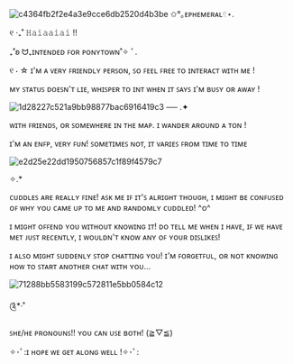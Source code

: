 
![c4364fb2f2e4a3e9cce6db2520d4b3be](https://github.com/user-attachments/assets/473b4212-577c-4bab-9e51-35e911019a93)
✩°｡ᴇᴘʜᴇᴍᴇʀᴀʟ𓏲⋆.

୧ ‧₊˚ 𝙷𝚊𝚒𝚊𝚊𝚒𝚊𝚒 !!

₊˚ʚ ᗢ₊ɪɴᴛᴇɴᴅᴇᴅ ꜰᴏʀ ᴘᴏɴʏᴛᴏᴡɴ˚✧ ﾟ.

୧ ⋅ ☆ ɪ'ᴍ ᴀ ᴠᴇʀʏ ꜰʀɪᴇɴᴅʟʏ ᴘᴇʀꜱᴏɴ, ꜱᴏ ꜰᴇᴇʟ ꜰʀᴇᴇ ᴛᴏ ɪɴᴛᴇʀᴀᴄᴛ ᴡɪᴛʜ ᴍᴇ !

ᴍʏ ꜱᴛᴀᴛᴜꜱ ᴅᴏᴇꜱɴ'ᴛ ʟɪᴇ, ᴡʜɪꜱᴘᴇʀ ᴛᴏ ɪɴᴛ ᴡʜᴇɴ ɪᴛ ꜱᴀʏꜱ ɪ'ᴍ ʙᴜꜱʏ ᴏʀ ᴀᴡᴀʏ !

![1d28227c521a9bb98877bac6916419c3](https://github.com/user-attachments/assets/7da095bf-0756-4f4c-80a3-377189b57299)
── .✦

ᴡɪᴛʜ ꜰʀɪᴇɴᴅꜱ, ᴏʀ ꜱᴏᴍᴇᴡʜᴇʀᴇ ɪɴ ᴛʜᴇ ᴍᴀᴘ. ɪ ᴡᴀɴᴅᴇʀ ᴀʀᴏᴜɴᴅ ᴀ ᴛᴏɴ !

ɪ'ᴍ ᴀɴ ᴇɴꜰᴘ, ᴠᴇʀʏ ꜰᴜɴ! ꜱᴏᴍᴇᴛɪᴍᴇꜱ ɴᴏᴛ, ɪᴛ ᴠᴀʀɪᴇꜱ ꜰʀᴏᴍ ᴛɪᴍᴇ ᴛᴏ ᴛɪᴍᴇ

![e2d25e22dd1950756857c1f89f4579c7](https://github.com/user-attachments/assets/66329e98-c6bd-4895-bb2f-6c08e0d66b64)

✧.*

ᴄᴜᴅᴅʟᴇꜱ ᴀʀᴇ ʀᴇᴀʟʟʏ ꜰɪɴᴇ! ᴀꜱᴋ ᴍᴇ ɪꜰ ɪᴛ'ꜱ ᴀʟʀɪɢʜᴛ ᴛʜᴏᴜɢʜ, ɪ ᴍɪɢʜᴛ ʙᴇ ᴄᴏɴꜰᴜꜱᴇᴅ ᴏꜰ ᴡʜʏ ʏᴏᴜ ᴄᴀᴍᴇ ᴜᴘ ᴛᴏ ᴍᴇ ᴀɴᴅ ʀᴀɴᴅᴏᴍʟʏ ᴄᴜᴅᴅʟᴇᴅ! ^ᴏ^

ɪ ᴍɪɢʜᴛ ᴏꜰꜰᴇɴᴅ ʏᴏᴜ ᴡɪᴛʜᴏᴜᴛ ᴋɴᴏᴡɪɴɢ ɪᴛ! ᴅᴏ ᴛᴇʟʟ ᴍᴇ ᴡʜᴇɴ ɪ ʜᴀᴠᴇ, ɪꜰ ᴡᴇ ʜᴀᴠᴇ ᴍᴇᴛ ᴊᴜꜱᴛ ʀᴇᴄᴇɴᴛʟʏ, ɪ ᴡᴏᴜʟᴅɴ'ᴛ ᴋɴᴏᴡ ᴀɴʏ ᴏꜰ ʏᴏᴜʀ ᴅɪꜱʟɪᴋᴇꜱ!

ɪ ᴀʟꜱᴏ ᴍɪɢʜᴛ ꜱᴜᴅᴅᴇɴʟʏ ꜱᴛᴏᴘ ᴄʜᴀᴛᴛɪɴɢ ʏᴏᴜ! ɪ'ᴍ ꜰᴏʀɢᴇᴛꜰᴜʟ, ᴏʀ ɴᴏᴛ ᴋɴᴏᴡɪɴɢ ʜᴏᴡ ᴛᴏ ꜱᴛᴀʀᴛ ᴀɴᴏᴛʜᴇʀ ᴄʜᴀᴛ ᴡɪᴛʜ ʏᴏᴜ...

![71288bb5583199c572811e5bb0584c12](https://github.com/user-attachments/assets/96465c0b-0648-4dc9-bdf1-7b288ed3b39f)

༊*·˚

ꜱʜᴇ/ʜᴇ ᴘʀᴏɴᴏᴜɴꜱ!! ʏᴏᴜ ᴄᴀɴ ᴜꜱᴇ ʙᴏᴛʜ! (⁠≧⁠▽⁠≦⁠)

✧･ﾟ:ɪ ʜᴏᴘᴇ ᴡᴇ ɢᴇᴛ ᴀʟᴏɴɢ ᴡᴇʟʟ !✧･ﾟ:
